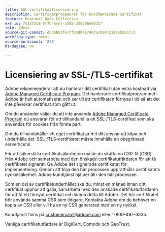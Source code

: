 ```yaml
---
title: SSL-certifikatlicensiering
description: Certifikatprocedurer för kundhanterade certifikat
feature: Regional Data Collection
exl-id: 7d1373c8-6f7b-4ce7-a555-d3d506e08d17
role: Admin
source-git-commit: d3d5b01fe17f88d07a748fac814d2161682837c2
workflow-type: tm+mt
source-wordcount: '248'
ht-degree: 0%

---
```


# Licensiering av SSL-/TLS-certifikat

Adobe rekommenderar att du hanterar ditt certifikat utan extra kostnad via [Adobe Managed Certificate Program](https://experienceleague.adobe.com/docs/core-services/interface/ec-cookies/cookies-first-party.html). Det hanterade certifikatprogrammet i Adobe är helt automatiserat och ser till att certifikaten förnyas i tid så att det inte påverkar certifikat som gått ut.

Om du använder väljer du att inte använda [Adobe Managed Certificate Program](https://experienceleague.adobe.com/docs/core-services/interface/ec-cookies/cookies-first-party.html) du ansvarar för att tillhandahålla ett SSL-/TLS-certifikat som ska användas för cookies från första part.

Om du tillhandahåller ett eget certifikat är det ditt ansvar att köpa och underhålla det.  SSL-/TLS-certifikatet måste innehålla en obegränsad serverlicens.

För att säkerställa certifikatsäkerheten måste du skaffa en CSR-fil [CSR] från Adobe och samarbeta med den önskade certifikatutfärdaren för att få certifikatet signerat.  Ge Adobe det signerade certifikatet för implementering.  Genom att följa den här processen upprätthålls certifikatets nyckelsäkerhet.  Adobe kundtjänst hjälper till i den här processen.

Som en del av certifikatunderhållet ska du, minst en månad innan ditt certifikat upphör att gälla, samarbeta med den önskade certifikatutfärdaren för att få ett förnyat certifikat och lämna detta till Adobe.  Det här certifikatet bör använda samma CSR som tidigare.  Kontakta Adobe om du behöver en kopia av CSR eller vill ha en ny CSR genererad med en ny nyckel.

Kundtjänst finns på customercare@adobe.com eller 1-800-497-0335.

Vanliga certifikatutfärdare är DigiCert, Comodo och GeoTrust.
